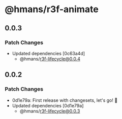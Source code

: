 # @hmans/r3f-animate

## 0.0.3

### Patch Changes

- Updated dependencies [0c63a4d]
  - @hmans/r3f-lifecycle@0.0.4

## 0.0.2

### Patch Changes

- 0d1e79a: First release with changesets, let's go! 🚀
- Updated dependencies [0d1e79a]
  - @hmans/r3f-lifecycle@0.0.3
